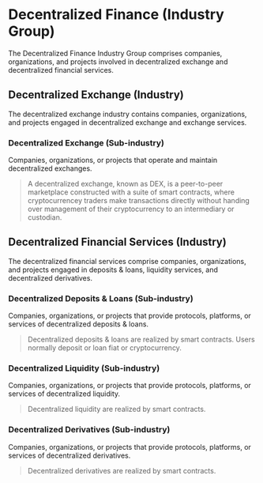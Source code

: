 # Decentralized Finance (Industry Group)

The Decentralized Finance Industry Group comprises companies, organizations, and projects involved in decentralized exchange and decentralized financial services.



## Decentralized Exchange (Industry)

The decentralized exchange industry contains companies, organizations, and projects engaged in decentralized exchange and exchange services.

### Decentralized Exchange (Sub-industry)

Companies, organizations, or projects that operate and maintain decentralized exchanges.

> A decentralized exchange, known as DEX, is a peer-to-peer marketplace constructed with a suite of smart contracts, where cryptocurrencey traders make transactions directly without handing over management of their cryptocurrency to an intermediary or custodian.



## Decentralized Financial Services (Industry)

The decentralized financial services comprise companies, organizations, and projects engaged in deposits & loans, liquidity services, and decentralized derivatives.&#x20;

### Decentralized Deposits & Loans (Sub-industry)

Companies, organizations, or projects that provide protocols, platforms, or services of decentralized deposits & loans.&#x20;

> Decentralized deposits & loans are realized by smart contracts.  Users normally deposit or loan fiat or cryptocurrency.

### Decentralized Liquidity (Sub-industry)

Companies, organizations, or projects that provide protocols, platforms, or services of decentralized liquidity.&#x20;

> Decentralized liquidity are realized by smart contracts.&#x20;

### Decentralized Derivatives (Sub-industry)

Companies, organizations, or projects that provide protocols, platforms, or services of decentralized derivatives.&#x20;

> Decentralized derivatives are realized by smart contracts.
